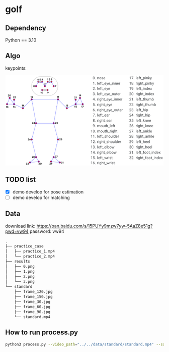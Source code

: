 # golf

## Dependency
Python == 3.10

## Algo
keypoints:

![keypoints](images/keypoints.png)

## TODO list
- [x] demo develop for pose estimation
- [ ] demo develop for matching

## Data

download link: https://pan.baidu.com/s/15PUYy9mzw7yw-5AaZ8e51g?pwd=vw94 password: vw94 

```
.
├── practice_case
│   ├── practice_1.mp4
│   └── practice_2.mp4
├── results
│   ├── 0.png
│   ├── 1.png
│   ├── 2.png
│   └── 3.png
└── standard
    ├── frame_120.jpg
    ├── frame_150.jpg
    ├── frame_30.jpg
    ├── frame_60.jpg
    ├── frame_90.jpg
    └── standard.mp4
```

## How to run process.py

```bash
python3 process.py --video_path="../../data/standard/standard.mp4" --save_path="../../data/standard" --frame_interval=0.5
```